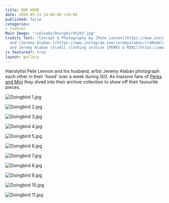 ```yaml
---
title: OUR HOOD
date: 2020-05-31 14:00:00 +10:00
published: false
categories:
- Fashion
Main Image: "/uploads/Doingbird%203.jpg"
Credits Text: "Concept & Photography by [Pete Lennon](https://www.instagram.com/petelennon/)
  and [Jeremy Alaban ](https://www.instagram.com/jeremyalaban/)\nModels Pete Lennon
  and Jeremy Alaban \n\nAll clothing archive [PERKS & MINI](https://www.instagram.com/perksandmini/)"
is featured?: true
layout: gallery
---
```


Hairstylist Pete Lennon and his husband, artist Jeremy Alaban photograph each other in their 'hood' over a week during ISO. 
As massive fans of [Perks and Mini](https://www.instagram.com/perksandmini/) they dived into their archive collection to show off their favourite pieces.

![Doingbird 1.jpg](/uploads/Doingbird%201.jpg)

![Doingbird 2.jpg](/uploads/Doingbird%202.jpg)

![Doingbird 3.jpg](/uploads/Doingbird%203.jpg)

![Doingbird 4.jpg](/uploads/Doingbird%204.jpg)

![Doingbird 5.jpg](/uploads/Doingbird%205.jpg)

![Doingbird 6.jpg](/uploads/Doingbird%206.jpg)

![Doingbird 7.jpg](/uploads/Doingbird%207.jpg)

![Doingbird 8.jpg](/uploads/Doingbird%208.jpg)

![Doingbird 9.jpg](/uploads/Doingbird%209.jpg)

![Doingbird 10.jpg](/uploads/Doingbird%2010.jpg)

![Doingbird 11.jpg](/uploads/Doingbird%2011.jpg)

